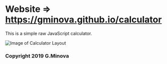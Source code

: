# Website => https://gminova.github.io/calculator

This is a simple raw JavaScript calculator.  

![Image of Calculator Layout](https://gminova.github.io/img/proj5.jpg)  

### Copyright 2019 G.Minova
